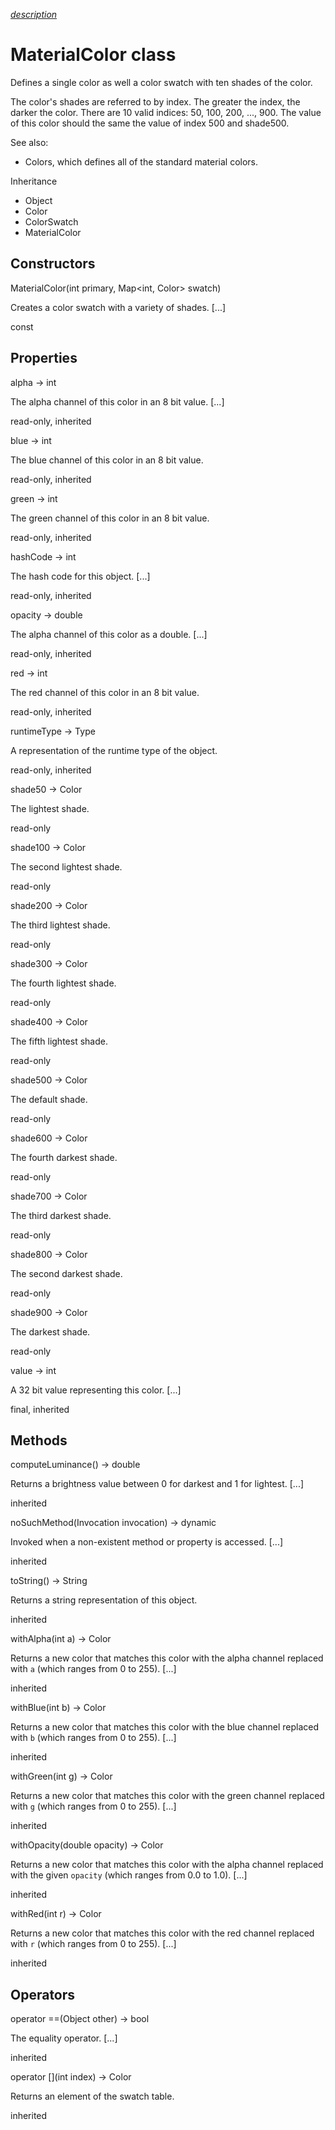 [*description*][description]

# MaterialColor class #

Defines a single color as well a color swatch with ten shades of the color.

The color's shades are referred to by index. The greater the index, the darker the color. There are 10 valid indices: 50, 100, 200, ..., 900. The value of this color should the same the value of index 500 and shade500.

See also:

 *  Colors, which defines all of the standard material colors.

Inheritance

 *  Object
 *  Color
 *  ColorSwatch<int>
 *  MaterialColor

## Constructors ##

MaterialColor(int primary, Map<int, Color> swatch)

Creates a color swatch with a variety of shades. \[...\]

const

## Properties ##

alpha → int

The alpha channel of this color in an 8 bit value. \[...\]

read-only, inherited

blue → int

The blue channel of this color in an 8 bit value.

read-only, inherited

green → int

The green channel of this color in an 8 bit value.

read-only, inherited

hashCode → int

The hash code for this object. \[...\]

read-only, inherited

opacity → double

The alpha channel of this color as a double. \[...\]

read-only, inherited

red → int

The red channel of this color in an 8 bit value.

read-only, inherited

runtimeType → Type

A representation of the runtime type of the object.

read-only, inherited

shade50 → Color

The lightest shade.

read-only

shade100 → Color

The second lightest shade.

read-only

shade200 → Color

The third lightest shade.

read-only

shade300 → Color

The fourth lightest shade.

read-only

shade400 → Color

The fifth lightest shade.

read-only

shade500 → Color

The default shade.

read-only

shade600 → Color

The fourth darkest shade.

read-only

shade700 → Color

The third darkest shade.

read-only

shade800 → Color

The second darkest shade.

read-only

shade900 → Color

The darkest shade.

read-only

value → int

A 32 bit value representing this color. \[...\]

final, inherited

## Methods ##

computeLuminance() → double

Returns a brightness value between 0 for darkest and 1 for lightest. \[...\]

inherited

noSuchMethod(Invocation invocation) → dynamic

Invoked when a non-existent method or property is accessed. \[...\]

inherited

toString() → String

Returns a string representation of this object.

inherited

withAlpha(int a) → Color

Returns a new color that matches this color with the alpha channel replaced with `a` (which ranges from 0 to 255). \[...\]

inherited

withBlue(int b) → Color

Returns a new color that matches this color with the blue channel replaced with `b` (which ranges from 0 to 255). \[...\]

inherited

withGreen(int g) → Color

Returns a new color that matches this color with the green channel replaced with `g` (which ranges from 0 to 255). \[...\]

inherited

withOpacity(double opacity) → Color

Returns a new color that matches this color with the alpha channel replaced with the given `opacity` (which ranges from 0.0 to 1.0). \[...\]

inherited

withRed(int r) → Color

Returns a new color that matches this color with the red channel replaced with `r` (which ranges from 0 to 255). \[...\]

inherited

## Operators ##

operator ==(Object other) → bool

The equality operator. \[...\]

inherited

operator \[\](int index) → Color

Returns an element of the swatch table.

inherited


[description]: https://github.com/flutter/flutter/blob/master/packages/flutter/lib/src/material/colors.dart#L20